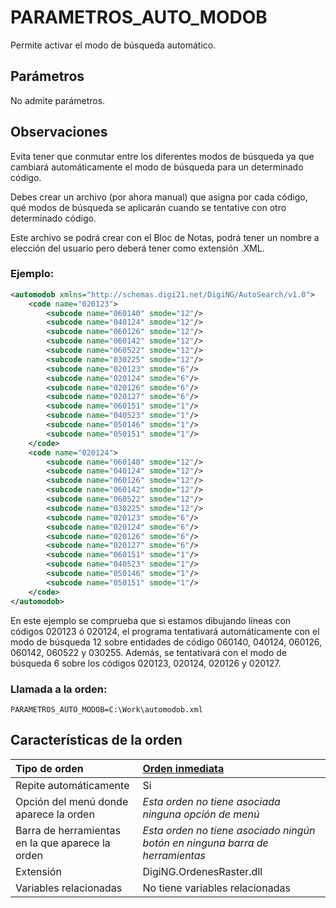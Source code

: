 # PARAMETROS\_AUTO\_MODOB

Permite activar el modo de búsqueda automático.

## Parámetros

No admite parámetros.

## Observaciones

Evita tener que conmutar entre los diferentes modos de búsqueda ya que cambiará automáticamente el modo de búsqueda para un determinado código.

Debes crear un archivo \(por ahora manual\) que asigna por cada código, qué modos de búsqueda se aplicarán cuando se tentative con otro determinado código.

Este archivo se podrá crear con el Bloc de Notas, podrá tener un nombre a elección del usuario pero deberá tener como extensión .XML.

### Ejemplo:

```xml
<automodob xmlns="http://schemas.digi21.net/DigiNG/AutoSearch/v1.0">
    <code name="020123">
        <subcode name="060140" smode="12"/>
        <subcode name="040124" smode="12"/>
        <subcode name="060126" smode="12"/>
        <subcode name="060142" smode="12"/>
        <subcode name="060522" smode="12"/>
        <subcode name="030225" smode="12"/>
        <subcode name="020123" smode="6"/>
        <subcode name="020124" smode="6"/>
        <subcode name="020126" smode="6"/>
        <subcode name="020127" smode="6"/>
        <subcode name="060151" smode="1"/>
        <subcode name="040523" smode="1"/>
        <subcode name="050146" smode="1"/>
        <subcode name="050151" smode="1"/>
    </code>
    <code name="020124">       
        <subcode name="060140" smode="12"/>
        <subcode name="040124" smode="12"/>
        <subcode name="060126" smode="12"/>
        <subcode name="060142" smode="12"/>
        <subcode name="060522" smode="12"/>
        <subcode name="030225" smode="12"/>
        <subcode name="020123" smode="6"/>
        <subcode name="020124" smode="6"/>
        <subcode name="020126" smode="6"/>
        <subcode name="020127" smode="6"/>
        <subcode name="060151" smode="1"/>
        <subcode name="040523" smode="1"/>
        <subcode name="050146" smode="1"/>
        <subcode name="050151" smode="1"/>
    </code>
</automodob>
```



En este ejemplo se comprueba que si estamos dibujando líneas con códigos 020123 ó 020124, el programa tentativará automáticamente con el modo de búsqueda 12 sobre entidades de código 060140, 040124, 060126, 060142, 060522 y 030255. Además, se tentativará con el modo de búsqueda 6 sobre los códigos 020123, 020124, 020126 y 020127.

### Llamada a la orden:

`PARAMETROS_AUTO_MODOB=C:\Work\automodob.xml`

## Características de la orden

| Tipo de orden | [Orden inmediata]() |
| :--- | :--- |
| Repite automáticamente | Si |
| Opción del menú donde aparece la orden | _Esta orden no tiene asociada ninguna opción de menú_ |
| Barra de herramientas en la que aparece la orden | _Esta orden no tiene asociado ningún botón en ninguna barra de herramientas_ |
| Extensión | DigiNG.OrdenesRaster.dll |
| Variables relacionadas | No tiene variables relacionadas |

